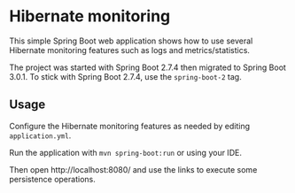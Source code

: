 # Hibernate monitoring

This simple Spring Boot web application shows how to use several Hibernate monitoring features such as logs
and metrics/statistics.

The project was started with Spring Boot 2.7.4 then migrated to Spring Boot 3.0.1.
To stick with Spring Boot 2.7.4, use the `spring-boot-2` tag.

## Usage

Configure the Hibernate monitoring features as needed by editing `application.yml`.

Run the application with `mvn spring-boot:run` or using your IDE.

Then open http://localhost:8080/ and use the links to execute some persistence operations.
